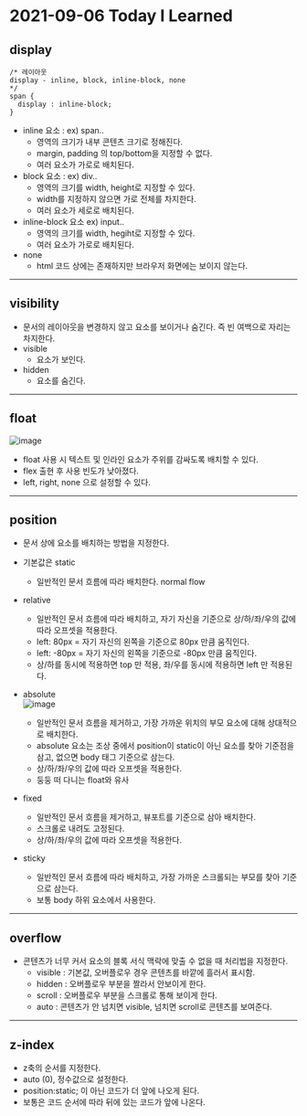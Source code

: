 # 2021-09-06 Today I Learned

## display
~~~
/* 레이아웃 
display - inline, block, inline-block, none
*/
span {
  display : inline-block;
}
~~~
* inline 요소 : ex) span..
  - 영역의 크기가 내부 콘텐츠 크기로 정해진다.
  - margin, padding 의 top/bottom을 지정할 수 없다.
  - 여러 요소가 가로로 배치된다.
* block 요소 : ex) div..
  - 영역의 크기를 width, height로 지정할 수 있다.
  - width를 지정하지 않으면 가로 전체를 차지한다.
  - 여러 요소가 세로로 배치된다.
* inline-block 요소 ex) input..
  - 영역의 크기를 width, hegiht로 지정할 수 있다.
  - 여러 요소가 가로로 배치된다.
* none
  - html 코드 상에는 존재하지만 브라우저 화면에는 보이지 않는다.
***

## visibility
* 문서의 레이아웃을 변경하지 않고 요소를 보이거나 숨긴다. 즉 빈 여백으로 자리는 차지한다.
* visible
  - 요소가 보인다.
* hidden
  - 요소를 숨긴다.
***

## float
![image](https://user-images.githubusercontent.com/58898466/132182464-e03cd626-b024-4d4f-a269-88707de3d8cc.png)

* float 사용 시 텍스트 및 인라인 요소가 주위를 감싸도록 배치할 수 있다.
* flex 출현 후 사용 빈도가 낮아졌다.
* left, right, none 으로 설정할 수 있다.
***

## position
* 문서 상에 요소를 배치하는 방법을 지정한다.
* 기본값은 static
  - 일반적인 문서 흐름에 따라 배치한다. normal flow
* relative
  - 일반적인 문서 흐름에 따라 배치하고, 자기 자신을 기준으로 상/하/좌/우의 값에 따라 오프셋을 적용한다.
  - left: 80px = 자기 자신의 왼쪽을 기준으로 80px 만큼 움직인다.
  - left: -80px = 자기 자신의 왼쪽을 기준으로 -80px 만큼 움직인다.
  - 상/하를 동시에 적용하면 top 만 적용, 좌/우를 동시에 적용하면 left 만 적용된다. 
* absolute   
![image](https://user-images.githubusercontent.com/58898466/132189530-85bbd1c8-9de3-4e80-9be7-3d335ed059f2.png)
  - 일반적인 문서 흐름을 제거하고, 가장 가까운 위치의 부모 요소에 대해 상대적으로 배치한다.
  - absolute 요소는 조상 중에서 position이 static이 아닌 요소를 찾아 기준점을 삼고, 없으면 body 태그 기준으로 삼는다.
  - 상/하/좌/우의 값에 따라 오프셋을 적용한다.
  - 둥둥 떠 다니는 float와 유사

* fixed
  - 일반적인 문서 흐름을 제거하고, 뷰포트를 기준으로 삼아 배치한다.
  - 스크롤로 내려도 고정된다.
  - 상/하/좌/우의 값에 따라 오프셋을 적용한다.
  
* sticky
  - 일반적인 문서 흐름에 따라 배치하고, 가장 가까운 스크롤되는 부모를 찾아 기준으로 삼는다.
  - 보통 body 하위 요소에서 사용한다.
***

## overflow
* 콘텐츠가 너무 커서 요소의 블록 서식 맥락에 맞출 수 없을 때 처리법을 지정한다.
  - visible : 기본값, 오버플로우 경우 콘텐츠를 바깥에 흘러서 표시함.
  - hidden : 오버플로우 부분을 짤라서 안보이게 한다.
  - scroll : 오버플로우 부분을 스크롤로 통해 보이게 한다.
  - auto : 콘텐츠가 안 넘치면 visible, 넘치면 scroll로 콘텐츠를 보여준다.
***

## z-index
* z축의 순서를 지정한다.
* auto (0), 정수값으로 설정한다.
* position:static; 이 아닌 코드가 더 앞에 나오게 된다.
* 보통은 코드 순서에 따라 뒤에 있는 코드가 앞에 나온다.
